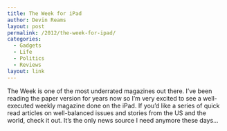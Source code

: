 ```yaml
---
title: The Week for iPad
author: Devin Reams
layout: post
permalink: /2012/the-week-for-ipad/
categories:
  - Gadgets
  - Life
  - Politics
  - Reviews
layout: link
---
```

The Week is one of the most underrated magazines out there. I&#8217;ve been reading the paper version for years now so I&#8217;m very excited to see a well-executed weekly magazine done on the iPad. If you&#8217;d like a series of quick read articles on well-balanced issues and stories from the US and the world, check it out. It&#8217;s the only news source I need anymore these days&#8230;